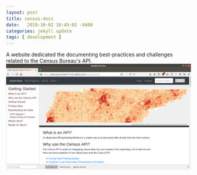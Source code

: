 ```yaml
---
layout: post
title: census-docs
date:   2019-10-02 10:45:02 -0400
categories: jekyll update
tags: [ development ]
---
```


A website dedicated the documenting best-practices and challenges related to the Census Bureau's API. [![census-docs](/media/post_covers/census-docs.png)](https://adoring-wozniak-fc7a12.netlify.com/)